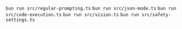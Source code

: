 `bun run src/regular-prompting.ts`
`bun run src/json-mode.ts`
`bun run src/code-execution.ts`
`bun run src/vision.ts`
`bun run src/safety-settings.ts`
